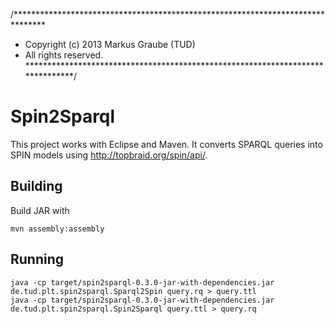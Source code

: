/*******************************************************************************
 * Copyright (c) 2013 Markus Graube (TUD)
 * All rights reserved. 
 *******************************************************************************/
 
 Spin2Sparql
 ===========
 
 This project works with Eclipse and Maven. It converts SPARQL queries into SPIN models using http://topbraid.org/spin/api/.
 
 ## Building
 
 Build JAR with 
 ```
 mvn assembly:assembly
 ```
 
 ## Running
 ```
 java -cp target/spin2sparql-0.3.0-jar-with-dependencies.jar de.tud.plt.spin2sparql.Sparql2Spin query.rq > query.ttl
 java -cp target/spin2sparql-0.3.0-jar-with-dependencies.jar de.tud.plt.spin2sparql.Spin2Sparql query.ttl > query.rq
 ```
 
 
 
